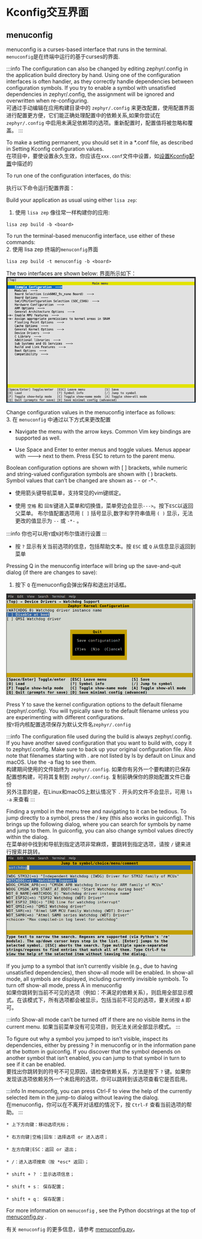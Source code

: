 # Kconfig交互界面

## menuconfig

menuconfig is a curses-based interface that runs in the terminal.  
`menuconfig`是在终端中运行的基于curses的界面.

:::info
The configuration can also be changed by editing zephyr/.config in the application build directory by hand. Using one of the configuration interfaces is often handier, as they correctly handle dependencies between configuration symbols.
If you try to enable a symbol with unsatisfied dependencies in zephyr/.config, the assignment will be ignored and overwritten when re-configuring.  
可通过手动编辑在应用构建目录中的 `zephyr/.config` 来更改配置，使用配置界面进行配置更方便，它们能正确处理配置中的依赖关系,如果你尝试在 `zephyr/.config` 中启用未满足依赖项的选项。重新配置时，配置值将被忽略和覆盖。
:::

To make a setting permanent, you should set it in a *.conf file, as described in Setting Kconfig configuration values.  
在项目中，要使设置永久生效，你应该在`xxx.conf`文件中设置，如[设置Kconfig配置](./Kconfig_configuration.md)中描述的

To run one of the configuration interfaces, do this:

执行以下命令运行配置界面：

Build your application as usual using either `lisa zep`:
1. 使用 `lisa zep` 像往常一样构建你的应用:

```
lisa zep build -b <board>
```

To run the terminal-based menuconfig interface, use either of these commands:  
2. 使用 lisa zep 终端的`menuconfig`界面

```
lisa zep build -t menuconfig -b <board>
```

The two interfaces are shown below:
界面所示如下：
![menuconfig](images/menuconfig.png)


Change configuration values in the menuconfig interface as follows:  
3. 在 `menuconfig` 中通过以下方式来更改配置

* Navigate the menu with the arrow keys. Common Vim key bindings are supported as well.

* Use Space and Enter to enter menus and toggle values. Menus appear with ---> next to them. Press ESC to return to the parent menu.

Boolean configuration options are shown with [ ] brackets, while numeric and string-valued configuration symbols are shown with ( ) brackets. Symbol values that can’t be changed are shown as - - or -*-.

* 使用箭头键导航菜单，支持常见的vim键绑定。
  
* 使用 `空格` 和 `回车`键进入菜单和切换值，菜单旁边会显示`--->`。按下`ESC`以返回父菜单。
布尔值配置选项用 `[ ]` 括号显示,数字和字符串值用 `( )` 显示，无法更改的值显示为 `--` 或 `-*-` 。 

:::info
你也可以用`Y`或`N`对布尔值进行设置
:::

* 按 `?` 显示有关当前选项的信息，包括帮助文本。按  `ESC`  或  `Q`  从信息显示返回到菜单
  
Pressing Q in the menuconfig interface will bring up the save-and-quit dialog (if there are changes to save):  
1. 按下 `Q`  在menuconfig会弹出保存和退出对话框。

![menuconfig-quit](images/menuconfig-quit.png)

Press Y to save the kernel configuration options to the default filename (zephyr/.config). You will typically save to the default filename unless you are experimenting with different configurations.  
按`Y`将内核配置选项保存为默认文件名`zephyr/.config`

:::info 
The configuration file used during the build is always zephyr/.config. If you have another saved configuration that you want to build with, copy it to zephyr/.config. Make sure to back up your original configuration file.
Also note that filenames starting with . are not listed by ls by default on Linux and macOS. Use the -a flag to see them.   
构建期间使用的文件始终为 `zephyr/.config`. 如果你有另外一个要构建的已保存配置想构建，可将其复制到 `zephyr/.config`. 复制前确保你的原始配置文件已备份  
另外注意的是，在Linux和macOS上默认情况下 `.` 开头的文件不会显示，可用 `ls -a`  来查看
:::

Finding a symbol in the menu tree and navigating to it can be tedious. To jump directly to a symbol, press the / key (this also works in guiconfig). This brings up the following dialog, where you can search for symbols by name and jump to them. In guiconfig, you can also change symbol values directly within the dialog.  
在菜单树中找到和导航到指定选项非常麻烦，要跳转到指定选项，请按 `/` 键来进行搜索并跳转。
![menuconfig-jump-to](images/menuconfig-jump-to.png)

If you jump to a symbol that isn’t currently visible (e.g., due to having unsatisfied dependencies), then show-all mode will be enabled. In show-all mode, all symbols are displayed, including currently invisible symbols. To turn off show-all mode, press A in menuconfig  
如果你跳转到当前不可见的选项（例如：不满足的依赖关系），则启用全部显示模式。在该模式下，所有选项都会被显示，包括当前不可见的选项，要关闭按 `A` 即可。

:::info
Show-all mode can’t be turned off if there are no visible items in the current menu.
如果当前菜单没有可见项目，则无法关闭全部显示模式。
:::

To figure out why a symbol you jumped to isn’t visible, inspect its dependencies, either by pressing ? in menuconfig or in the information pane at the bottom in guiconfig. If you discover that the symbol depends on another symbol that isn’t enabled, you can jump to that symbol in turn to see if it can be enabled.  
要找出你跳转到的符号不可见原因，请检查依赖关系，方法是按下 `?` 键。如果你发现该选项依赖另外一个未启用的选项，你可以跳转到该选项查看它是否启用。

:::info
In menuconfig, you can press Ctrl-F to view the help of the currently selected item in the jump-to dialog without leaving the dialog.  
在menuconfig，你可以在不离开对话框的情况下，按 `Ctrl-F` 查看当前选项的帮助。
:::

```
* 上下方向键：移动选项光标；

* 右方向键|空格|回车：选择选项 or 进入选项；

* 左方向键|ESC：返回 or 退出；

* /：进入选项搜索（按 *esc* 返回）；

* shift + ? ：显示选项信息；

* shift + s： 保存配置；

* shift + q： 保存配置；

```

For more information on `menuconfig` , see the Python docstrings at the top of [menuconfig.py](https://cloud.listenai.com/zephyr/zephyr/-/tree/master/scripts/kconfig/menuconfig.py) .  

有关 `menuconfig` 的更多信息，请参考 [menuconfig.py](https://cloud.listenai.com/zephyr/zephyr/-/tree/master/scripts/kconfig/menuconfig.py)。
